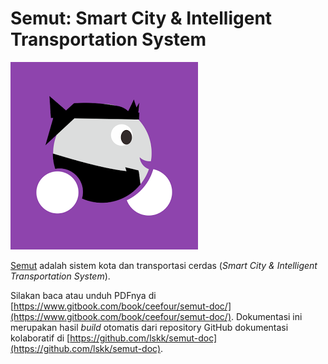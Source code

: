 # Semut: Smart City & Intelligent Transportation System

![Semut logo](/semut-logo.png)

[Semut](http://bsts.lskk.ee.itb.ac.id/) adalah sistem kota dan transportasi cerdas \(_Smart City & Intelligent Transportation System_\).

Silakan baca atau unduh PDFnya di [https://www.gitbook.com/book/ceefour/semut-doc/](https://www.gitbook.com/book/ceefour/semut-doc/). Dokumentasi ini merupakan hasil _build_ otomatis dari repository GitHub dokumentasi kolaboratif di [https://github.com/lskk/semut-doc](https://github.com/lskk/semut-doc).

